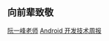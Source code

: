 ## 向前辈致敬
[阮一峰老师](https://github.com/ruanyf/weekly)
[Android 开发技术周报](https://www.androidweekly.cn/)

